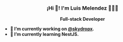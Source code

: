 
<p align="center" width="300">
   <h3 align="center">¡Hi 👋! I'm Luis Melendez 👨🏻‍💻</h3>
</p>

<p align="center"><strong>Full-stack Developer<br /></p>

- 🔭 I’m currently working on [@skydropx](https://github.com/Skydropx).
- 🌱 I’m currently learning NestJS.
<!--
**LuisMelDev/LuisMelDev** is a ✨ _special_ ✨ repository because its `README.md` (this file) appears on your GitHub profile.

Here are some ideas to get you started:

- 🔭 I’m currently working on ...
- 🌱 I’m currently learning ...
- 👯 I’m looking to collaborate on ...
- 🤔 I’m looking for help with ...
- 💬 Ask me about ...
- 📫 How to reach me: ...
- 😄 Pronouns: ...
- ⚡ Fun fact: ...
-->
